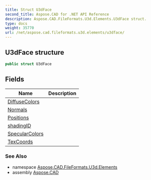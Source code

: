 ```yaml
---
title: Struct U3dFace
second_title: Aspose.CAD for .NET API Reference
description: Aspose.CAD.FileFormats.U3d.Elements.U3dFace struct. 
type: docs
weight: 35770
url: /net/aspose.cad.fileformats.u3d.elements/u3dface/
---
```

## U3dFace structure

```csharp
public struct U3dFace
```

## Fields

| Name | Description |
| --- | --- |
| [DiffuseColors](../../aspose.cad.fileformats.u3d.elements/u3dface/diffusecolors/) |  |
| [Normals](../../aspose.cad.fileformats.u3d.elements/u3dface/normals/) |  |
| [Positions](../../aspose.cad.fileformats.u3d.elements/u3dface/positions/) |  |
| [shadingID](../../aspose.cad.fileformats.u3d.elements/u3dface/shadingid/) |  |
| [SpecularColors](../../aspose.cad.fileformats.u3d.elements/u3dface/specularcolors/) |  |
| [TexCoords](../../aspose.cad.fileformats.u3d.elements/u3dface/texcoords/) |  |

### See Also

* namespace [Aspose.CAD.FileFormats.U3d.Elements](../../aspose.cad.fileformats.u3d.elements/)
* assembly [Aspose.CAD](../../)


